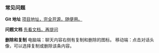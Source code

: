 ### 常见问题

**Git 地址**
[项目地址，完全开源，随便用。](https://github.com/c121914yu/FastGPT)

**问题文档**
[先看文档，再提问](https://kjqvjse66l.feishu.cn/docx/HtrgdT0pkonP4kxGx8qcu6XDnGh)

**删除和复制**
电脑端：聊天内容右侧有复制和删除的图标。
移动端：点击对话头像，可以选择复制或删除该条内容。

